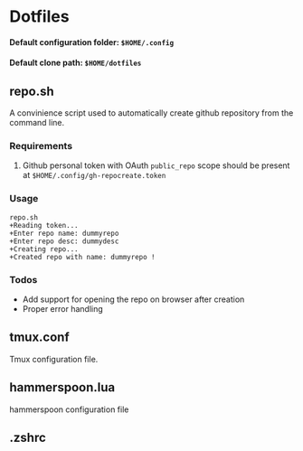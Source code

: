 # Dotfiles 

#### Default configuration folder: `$HOME/.config`

#### Default clone path: `$HOME/dotfiles`

## repo.sh
A convinience script used to automatically create github repository from the command line.

### Requirements
1. Github personal token with OAuth `public_repo` scope should be present at `$HOME/.config/gh-repocreate.token`

### Usage
```console
repo.sh 
+Reading token...
+Enter repo name: dummyrepo
+Enter repo desc: dummydesc
+Creating repo...
+Created repo with name: dummyrepo !
```

### Todos
- Add support for opening the repo on browser after creation
- Proper error handling 

## tmux.conf
Tmux configuration file.

## hammerspoon.lua
hammerspoon configuration file

## .zshrc

